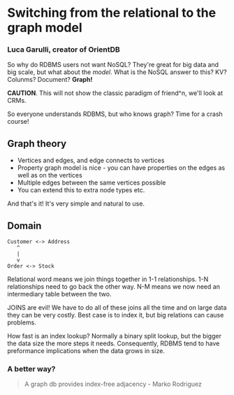 # Switching from the relational to the graph model

### Luca Garulli, creator of OrientDB

So why do RDBMS users not want NoSQL? They're great for big data and big scale, but what about the *model*. What is the NoSQL answer to this? KV? Colunms? Document? **Graph!**

**CAUTION**. This will not show the classic paradigm of friend^n, we'll look at CRMs.

So everyone understands RDBMS, but who knows graph? Time for a crash course!

## Graph theory

- Vertices and edges, and edge connects to vertices
- Property graph model is nice - you can have properties on the edges as well as on the vertices
- Multiple edges between the same vertices possible
- You can extend this to extra node types etc.

And that's it! It's very simple and natural to use.

## Domain

```
Customer <-> Address
   ^
   |
   v
Order <-> Stock
```

Relational word means we join things together in 1-1 relationships. 1-N relationships need to go back the other way. N-M means we now need an intermediary table between the two.

JOINS are evil! We have to do all of these joins all the time and on large data they can be very costly. Best case is to index it, but big relations can cause problems.

How fast is an index lookup? Normally a binary split lookup, but the bigger the data size the more steps it needs. Consequently, RDBMS tend to have preformance implications when the data grows in size.

### A better way?

> A graph db provides index-free adjacency - Marko Rodriguez


